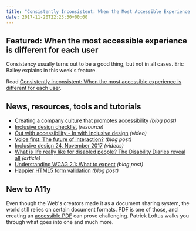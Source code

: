 ```yaml
---
title: "Consistently Inconsistent: When the Most Accessible Experience is Different for Each User and More"
date: 2017-11-20T22:23:30+00:00
---
```


## Featured: When the most accessible experience is different for each user

Consistency usually turns out to be a good thing, but not in all cases. Eric Bailey explains in this week's feature.

Read [Consistently inconsistent: When the most accessible experience is different for each user](https://cantina.co/consistently-inconsistent-when-the-most-accessible-experience-is-different-for-each-user/).

## News, resources, tools and tutorials

* [Creating a company culture that promotes accessibility](https://www.applause.com/blog/creating-a-company-culture-that-promotes-accessibility/) _(blog post)_
* [Inclusive design checklist](https://github.com/Heydon/inclusive-design-checklist) _(resource)_
* [Out with accessibility - In with inclusive design](https://beyondtellerrand.com/events/berlin-2017/speakers/robin-christopherson) _(video)_
* [Voice first: The future of interaction?](https://www.nngroup.com/articles/voice-first/) _(blog post)_
* [Inclusive design 24, November 2017](https://www.youtube.com/playlist?list=PLn7dsvRdQEfGvHBILiQDsrkVf3oo0-shO) _(videos)_
* [What is life really like for disabled people? The Disability Diaries reveal all](https://www.theguardian.com/inequality/2017/nov/15/whats-life-really-like-for-disabled-peopld-disability-diaries-reveal-all) _(article)_
* [Understanding WCAG 2.1: What to expect](https://www.deque.com/blog/wcag-2-1-what-to-expect/) _(blog post)_
* [Happier HTML5 form validation](https://daverupert.com/2017/11/happier-html5-forms/) _(blog post)_

## New to A11y

Even though the Web's creators made it as a document sharing system, the world still relies on certain document formats. PDF is one of those, and creating an [accessible PDF](http://www.3playmedia.com/2017/09/27/create-accessible-pdf/) can prove challenging. Patrick Loftus walks you through what goes into one and much more.